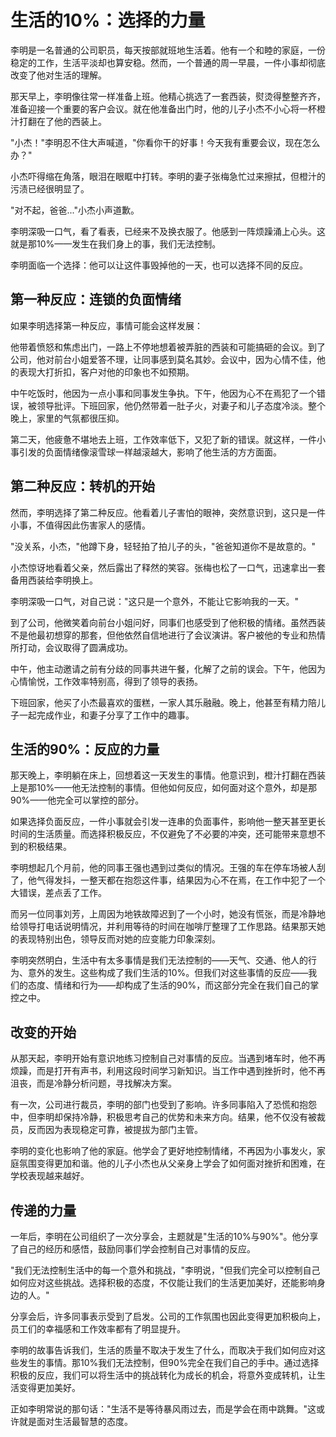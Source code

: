 # 生活的10%：选择的力量

李明是一名普通的公司职员，每天按部就班地生活着。他有一个和睦的家庭，一份稳定的工作，生活平淡却也算安稳。然而，一个普通的周一早晨，一件小事却彻底改变了他对生活的理解。

那天早上，李明像往常一样准备上班。他精心挑选了一套西装，熨烫得整整齐齐，准备迎接一个重要的客户会议。就在他准备出门时，他的儿子小杰不小心将一杯橙汁打翻在了他的西装上。

"小杰！"李明忍不住大声喊道，"你看你干的好事！今天我有重要会议，现在怎么办？"

小杰吓得缩在角落，眼泪在眼眶中打转。李明的妻子张梅急忙过来擦拭，但橙汁的污渍已经很明显了。

"对不起，爸爸..."小杰小声道歉。

李明深吸一口气，看了看表，已经来不及换衣服了。他感到一阵烦躁涌上心头。这就是那10%——发生在我们身上的事，我们无法控制。

李明面临一个选择：他可以让这件事毁掉他的一天，也可以选择不同的反应。

## 第一种反应：连锁的负面情绪

如果李明选择第一种反应，事情可能会这样发展：

他带着愤怒和焦虑出门，一路上不停地想着被弄脏的西装和可能搞砸的会议。到了公司，他对前台小姐爱答不理，让同事感到莫名其妙。会议中，因为心情不佳，他的表现大打折扣，客户对他的印象也不如预期。

中午吃饭时，他因为一点小事和同事发生争执。下午，他因为心不在焉犯了一个错误，被领导批评。下班回家，他仍然带着一肚子火，对妻子和儿子态度冷淡。整个晚上，家里的气氛都很压抑。

第二天，他疲惫不堪地去上班，工作效率低下，又犯了新的错误。就这样，一件小事引发的负面情绪像滚雪球一样越滚越大，影响了他生活的方方面面。

## 第二种反应：转机的开始

然而，李明选择了第二种反应。他看着儿子害怕的眼神，突然意识到，这只是一件小事，不值得因此伤害家人的感情。

"没关系，小杰，"他蹲下身，轻轻拍了拍儿子的头，"爸爸知道你不是故意的。"

小杰惊讶地看着父亲，然后露出了释然的笑容。张梅也松了一口气，迅速拿出一套备用西装给李明换上。

李明深吸一口气，对自己说："这只是一个意外，不能让它影响我的一天。"

到了公司，他微笑着向前台小姐问好，同事们也感受到了他积极的情绪。虽然西装不是他最初想穿的那套，但他依然自信地进行了会议演讲。客户被他的专业和热情所打动，会议取得了圆满成功。

中午，他主动邀请之前有分歧的同事共进午餐，化解了之前的误会。下午，他因为心情愉悦，工作效率特别高，得到了领导的表扬。

下班回家，他买了小杰最喜欢的蛋糕，一家人其乐融融。晚上，他甚至有精力陪儿子一起完成作业，和妻子分享了工作中的趣事。

## 生活的90%：反应的力量

那天晚上，李明躺在床上，回想着这一天发生的事情。他意识到，橙汁打翻在西装上是那10%——他无法控制的事情。但他如何反应，如何面对这个意外，却是那90%——他完全可以掌控的部分。

如果选择负面反应，一件小事就会引发一连串的负面事件，影响他一整天甚至更长时间的生活质量。而选择积极反应，不仅避免了不必要的冲突，还可能带来意想不到的积极结果。

李明想起几个月前，他的同事王强也遇到过类似的情况。王强的车在停车场被人刮了，他气得发抖，一整天都在抱怨这件事，结果因为心不在焉，在工作中犯了一个大错误，差点丢了工作。

而另一位同事刘芳，上周因为地铁故障迟到了一个小时，她没有慌张，而是冷静地给领导打电话说明情况，并利用等待的时间在咖啡厅整理了工作思路。结果那天她的表现特别出色，领导反而对她的应变能力印象深刻。

李明突然明白，生活中有太多事情是我们无法控制的——天气、交通、他人的行为、意外的发生。这些构成了我们生活的10%。但我们对这些事情的反应——我们的态度、情绪和行为——却构成了生活的90%，而这部分完全在我们自己的掌控之中。

## 改变的开始

从那天起，李明开始有意识地练习控制自己对事情的反应。当遇到堵车时，他不再烦躁，而是打开有声书，利用这段时间学习新知识。当工作中遇到挫折时，他不再沮丧，而是冷静分析问题，寻找解决方案。

有一次，公司进行裁员，李明的部门也受到了影响。许多同事陷入了恐慌和抱怨中，但李明却保持冷静，积极思考自己的优势和未来方向。结果，他不仅没有被裁员，反而因为表现稳定可靠，被提拔为部门主管。

李明的变化也影响了他的家庭。他学会了更好地控制情绪，不再因为小事发火，家庭氛围变得更加和谐。他的儿子小杰也从父亲身上学会了如何面对挫折和困难，在学校表现越来越好。

## 传递的力量

一年后，李明在公司组织了一次分享会，主题就是"生活的10%与90%"。他分享了自己的经历和感悟，鼓励同事们学会控制自己对事情的反应。

"我们无法控制生活中的每一个意外和挑战，"李明说，"但我们完全可以控制自己如何应对这些挑战。选择积极的态度，不仅能让我们的生活更加美好，还能影响身边的人。"

分享会后，许多同事表示受到了启发。公司的工作氛围也因此变得更加积极向上，员工们的幸福感和工作效率都有了明显提升。

李明的故事告诉我们，生活的质量不取决于发生了什么，而取决于我们如何应对这些发生的事情。那10%我们无法控制，但90%完全在我们自己的手中。通过选择积极的反应，我们可以将生活中的挑战转化为成长的机会，将意外变成转机，让生活变得更加美好。

正如李明常说的那句话："生活不是等待暴风雨过去，而是学会在雨中跳舞。"这或许就是面对生活最智慧的态度。